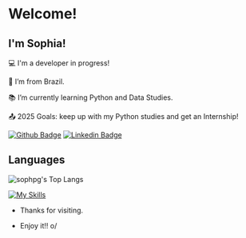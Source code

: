 # Welcome!

 

## I'm Sophia!

 

:computer: I'm a developer in progress!

:house_with_garden: I’m from Brazil.

:books: I’m currently learning Python and Data Studies.

:outbox_tray: 2025 Goals: keep up with my Python studies and get an Internship!

[![Github Badge](https://img.shields.io/badge/-Github-000?style=flat-square&logo=Github&logoColor=white&link=https://github.com/sophpg)](https://github.com/sophpg)
[![Linkedin Badge](https://img.shields.io/badge/-LinkedIn-blue?style=flat-square&logo=Linkedin&logoColor=white&link=www.linkedin.com/in/sophia-pellizon-gouveia-46089a2b5)]( www.linkedin.com/in/sophia-pellizon-gouveia-46089a2b5)

## Languages 
![sophpg's Top Langs](https://github-readme-stats.vercel.app/api/top-langs/?username=sophpg&layout=compact)

[![My Skills](https://skillicons.dev/icons?i=python,html,css,js)](https://skillicons.dev)


- Thanks for visiting.

- Enjoy it!! o/
<!--
**sophpg/sophpg** is a ✨ _special_ ✨ repository because its `README.md` (this file) appears on your GitHub profile.

Here are some ideas to get you started:

- 🔭 I’m currently working on ...
- 🌱 I’m currently learning ...
- 👯 I’m looking to collaborate on ...
- 🤔 I’m looking for help with ...
- 💬 Ask me about ...
- 📫 How to reach me: ...
- 😄 Pronouns: ...
- ⚡ Fun fact: ...
-->
